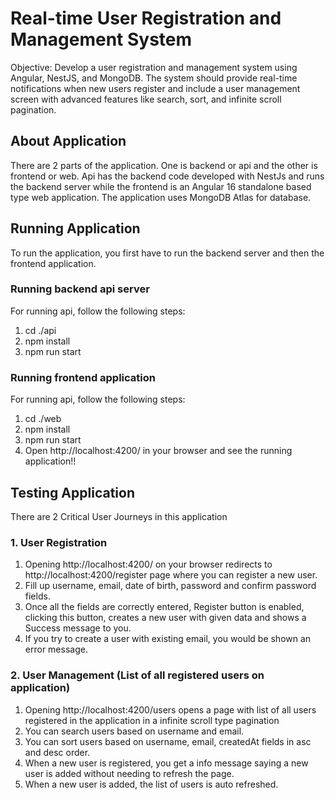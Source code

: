 # Real-time User Registration and Management System

Objective: Develop a user registration and management system using Angular, NestJS, and MongoDB. The system should provide real-time notifications when new users register and include a user management screen with advanced features like search, sort, and infinite scroll pagination.


## About Application

There are 2 parts of the application. One is backend or api and the other is frontend or web. Api has the backend code developed with NestJs and runs the backend server while the frontend is an Angular 16 standalone based type web application. The application uses MongoDB Atlas for database.


## Running Application

To run the application, you first have to run the backend server and then the frontend application. 

### Running backend api server

For running api, follow the following steps:

1. cd ./api
2. npm install
3. npm run start

### Running frontend application

For running api, follow the following steps:

1. cd ./web
2. npm install
3. npm run start
4. Open http://localhost:4200/ in your browser and see the running application!!

## Testing Application

There are 2 Critical User Journeys in this application

### 1. User Registration

1. Opening http://localhost:4200/ on your browser redirects to http://localhost:4200/register page where you can register a new user.
2. Fill up username, email, date of birth, password and confirm password fields.
3. Once all the fields are correctly entered, Register button is enabled, clicking this button, creates a new user with given data and shows a Success message to you.
4. If you try to create a user with existing email, you would be shown an error message.


### 2. User Management (List of all registered users on application)

1. Opening http://localhost:4200/users opens a page with list of all users registered in the application in a infinite scroll type pagination
2. You can search users based on username and email.
3. You can sort users based on username, email, createdAt fields in asc and desc order.
4. When a new user is registered, you get a info message saying a new user is added without needing to refresh the page.
5. When a new user is added, the list of users is auto refreshed.